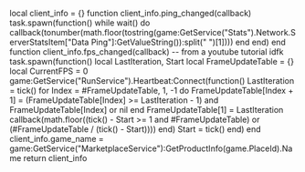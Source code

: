 local client_info = {}
function client_info.ping_changed(callback)
	task.spawn(function()
		while wait() do
			callback(tonumber(math.floor(tostring(game:GetService("Stats").Network.ServerStatsItem["Data Ping"]:GetValueString()):split(" ")[1])))
		end
	end)
end
function client_info.fps_changed(callback)
	-- from a youtube tutorial idfk
	task.spawn(function()
		local LastIteration, Start
		local FrameUpdateTable = {}
		local CurrentFPS = 0
		game:GetService("RunService").Heartbeat:Connect(function()
			LastIteration = tick()
			for Index = #FrameUpdateTable, 1, -1 do
				FrameUpdateTable[Index + 1] = (FrameUpdateTable[Index] >= LastIteration - 1) and FrameUpdateTable[Index] or nil
			end
			FrameUpdateTable[1] = LastIteration
			callback(math.floor((tick() - Start >= 1 and #FrameUpdateTable) or (#FrameUpdateTable / (tick() - Start))))
		end)
		Start = tick()
	end)
end
client_info.game_name = game:GetService("MarketplaceService"):GetProductInfo(game.PlaceId).Name
return client_info
